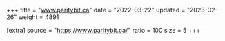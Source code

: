 +++
title = "www.paritybit.ca"
date = "2022-03-22"
updated = "2023-02-26"
weight = 4891

[extra]
source = "https://www.paritybit.ca/"
ratio = 100
size = 5
+++
